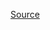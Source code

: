 [Source](https://medium.com/learning-how-to-code/how-to-write-better-ruby-methods-the-composed-method-technique-a0326151e1ad)